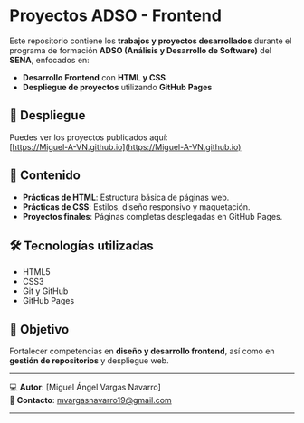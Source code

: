 # Proyectos ADSO - Frontend

Este repositorio contiene los **trabajos y proyectos desarrollados** durante el programa de formación **ADSO (Análisis y Desarrollo de Software)** del **SENA**, enfocados en:

- **Desarrollo Frontend** con **HTML y CSS**  
- **Despliegue de proyectos** utilizando **GitHub Pages**

## 🔗 Despliegue
Puedes ver los proyectos publicados aquí:  
[https://Miguel-A-VN.github.io](https://Miguel-A-VN.github.io)

## 📂 Contenido
- **Prácticas de HTML**: Estructura básica de páginas web.
- **Prácticas de CSS**: Estilos, diseño responsivo y maquetación.
- **Proyectos finales**: Páginas completas desplegadas en GitHub Pages.

## 🛠️ Tecnologías utilizadas
- HTML5
- CSS3
- Git y GitHub
- GitHub Pages

## 📌 Objetivo
Fortalecer competencias en **diseño y desarrollo frontend**, así como en **gestión de repositorios** y despliegue web.

---

💻 **Autor**: [Miguel Ángel Vargas Navarro]  
📧 **Contacto**: mvargasnavarro19@gmail.com
****

